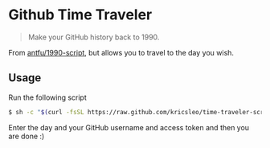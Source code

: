 # Github Time Traveler

> Make your GitHub history back to 1990.

From [antfu/1990-script](https://github.com/antfu/1990-script), but allows you to travel to the day you wish.

## Usage

Run the following script

```bash
$ sh -c "$(curl -fsSL https://raw.github.com/kricsleo/time-traveler-script/master/index.sh)"
```

Enter the day and your GitHub username and access token and then you are done :)
